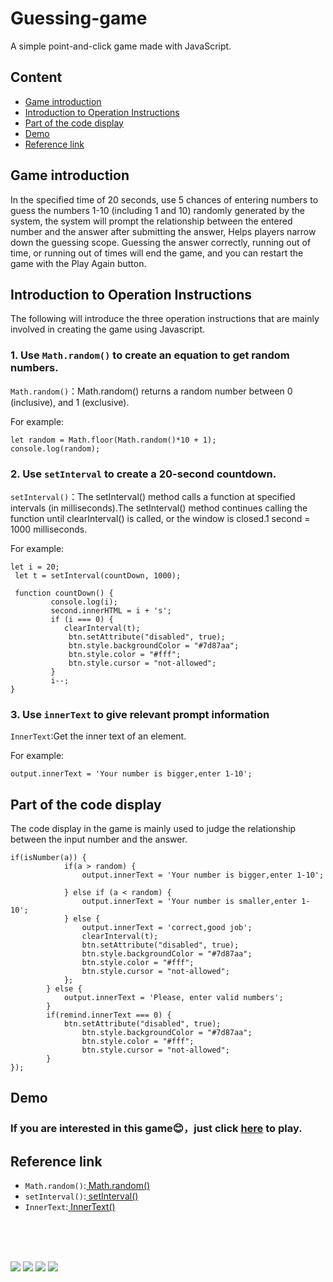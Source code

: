 # Guessing-game

A simple point-and-click game made with JavaScript.

## Content
* <a href="https://github.com/Reagan615/guessing-game/edit/main/README.md#game-introduction">Game introduction</a><br>
* <a href="https://github.com/Reagan615/guessing-game/edit/main/README.md#introduction-to-operation-instructions">Introduction to Operation Instructions</a><br>
* <a href="https://github.com/Reagan615/guessing-game/edit/main/README.md#part-of-the-code-display">Part of the code display</a><br>
* <a href="https://github.com/Reagan615/guessing-game/edit/main/README.md#demo">Demo</a><br>
* <a href="https://github.com/Reagan615/guessing-game/edit/main/README.md#reference-link">Reference link</a><br>
## Game introduction
In the specified time of 20 seconds, use 5 chances of entering numbers to guess the numbers 1-10 (including 1 and 10) randomly generated by the system, the system will prompt the relationship between the entered number and the answer after submitting the answer, Helps players narrow down the guessing scope. Guessing the answer correctly, running out of time, or running out of times will end the game, and you can restart the game with the Play Again button.

## Introduction to Operation Instructions
The following will introduce the three operation instructions that are mainly involved in creating the game using Javascript.
### 1. Use `Math.random()` to create an equation to get random numbers.
`Math.random()`：Math.random() returns a random number between 0 (inclusive), and 1 (exclusive).

For example:<br>
```
let random = Math.floor(Math.random()*10 + 1);
console.log(random); 
```

### 2. Use `setInterval` to create a 20-second countdown.
`setInterval()`：The setInterval() method calls a function at specified intervals (in milliseconds).The setInterval() method continues calling the function until clearInterval() is called, or the window is closed.1 second = 1000 milliseconds.

For example:<br>
```
let i = 20;
 let t = setInterval(countDown, 1000);

 function countDown() {
         console.log(i);
         second.innerHTML = i + 's';
         if (i === 0) {
            clearInterval(t);
             btn.setAttribute("disabled", true);
             btn.style.backgroundColor = "#7d87aa";
             btn.style.color = "#fff";
             btn.style.cursor = "not-allowed";
         }
         i--;
}
```

### 3. Use `innerText` to give relevant prompt information
`InnerText`:Get the inner text of an element.

For example:<br>
```
output.innerText = 'Your number is bigger,enter 1-10';
```

## Part of the code display
The code display in the game is mainly used to judge the relationship between the input number and the answer.<br>
```
if(isNumber(a)) {
            if(a > random) {
                output.innerText = 'Your number is bigger,enter 1-10';
                 
            } else if (a < random) {
                output.innerText = 'Your number is smaller,enter 1-10'; 
            } else {
                output.innerText = 'correct,good job';
                clearInterval(t);
                btn.setAttribute("disabled", true);
                btn.style.backgroundColor = "#7d87aa";
                btn.style.color = "#fff";
                btn.style.cursor = "not-allowed"; 
            };  
        } else {
            output.innerText = 'Please, enter valid numbers';
        }
        if(remind.innerText === 0) {
            btn.setAttribute("disabled", true);
                btn.style.backgroundColor = "#7d87aa";
                btn.style.color = "#fff";
                btn.style.cursor = "not-allowed";
        }
}); 
```

## Demo
### **If you are interested in this game:blush:，just click [here](https://reagan615.github.io/guessing-game/) to play.**<br>

## Reference link
* `Math.random()`:<a href="https://www.w3schools.com/js/js_random.asp"> Math.random()</a><br>
* `setInterval()`:<a href="https://www.w3schools.com/jsref/met_win_setinterval.asp"> setInterval()</a><br>
* `InnerText`:<a href="https://www.w3schools.com/jsref/prop_node_innertext.asp"> InnerText()</a><br>
<br>
<br>
<br>

<a href="#"><img src="https://img.shields.io/badge/HTML-239120?style=for-the-badge&logo=html5&logoColor=white"></a>
<a href="#"><img src="https://img.shields.io/badge/CSS-239120?&style=for-the-badge&logo=css3&logoColor=white"></a>
<a href="#"><img src="https://img.shields.io/badge/JavaScript-F7DF1E?style=for-the-badge&logo=javascript&logoColor=black"></a>
<a href="#"><img src="https://img.shields.io/badge/GitHub-100000?style=for-the-badge&logo=github&logoColor=white"></a>


